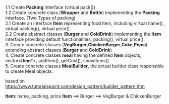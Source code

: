 1.1 Create **Packing** Interface (virtual pack())    
1.2 Create concrete class (**Wrapper** and **Bottle**) implementing the **Packing** interface. (Two Types of packing)    
2.1 Create an interface **Item** representing food item, including virtual name(), virtual packing(), virtual price().    
2.2 Create abstract classes (**Burger** and **ColdDrink**) implementing the **Item** interface providing default functionalities, packing(), virtual price().   
3. Create concrete classes (**VegBurger**,**ChickenBurger**,**Coke**,**Pepsi**) extending abstract classes (**Burger** and **ColdDrink**)  
4. Create concrete classes **meal** having the defined **Item** objects, vector<**Item***>, addItem(), getCost(), showItems()    
5. Create concrete classes **MealBuilder**, the actual builder class responsible to create Meal objects.

based on https://www.tutorialspoint.com/design_pattern/builder_pattern.htm


**Item**: name, packing, price
**Item** ==> Burger ==> VegBurger & ChickenBurger

